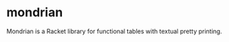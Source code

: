 mondrian
========

Mondrian is a Racket library for functional tables with textual pretty printing. 


